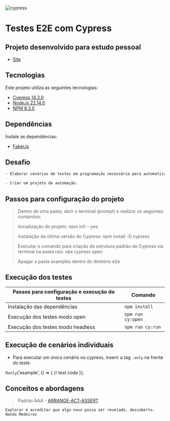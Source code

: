 ![cypress](https://user-images.githubusercontent.com/25454762/120258163-e5ef0900-c267-11eb-9631-e33eb593f91a.png)

# Testes E2E com Cypress

## Projeto desenvolvido para estudo pessoal

- [Site](https://ecommerce-playground.lambdatest.io/index.php?route=common/home) 

## Tecnologias

Este projeto utiliza as seguintes tecnologias:

- [Cypress 14.3.0](https://docs.cypress.io/guides/getting-started/installing-cypress#System-requirements)
- [NodeJs 22.14.0](https://nodejs.org/en/)
- [NPM 8.3.0](https://docs.npmjs.com/cli/v7/commands/npm-install)

## Dependências

Instale as dependências:

- [FakerJs](https://fakerjs.dev/) 

## Desafio
```sh
- Elaborar cenários de testes em programação necessária para automatização dos testes.

- Criar um projeto de automação.
```

## Passos para configuração do projeto

> Dentro de uma pasta, abrir o terminal (prompt) e realizar os seguintes comandos:
> 
> Inicialização do projeto: npm init --yes
> 
> Instalação da última versão do Cypress: npm install -D cypress
> 
> Executar o comando para criação da estrutura padrão do Cypress via terminal na pasta raiz: npx cypress open
> 
> Apagar a pasta examples dentro do diretório e2e

## Execução dos testes

| Passos para configuração e execução do testes  | Comando                    |
| ---------------------------------------------- | ---------------------------|
| Instalação das dependências                    | `npm install`              |
| Execução dos testes modo open                  | `npm run cy:open`          |
| Execução dos testes modo headless              | `npm run cy:run`           |

## Execução de cenários individuais

- Para executar um único cenário no cypress, inserir a tag `.only` na frente do teste.

it`only`('example', () => {
    // test code
  });

## Conceitos e abordagens

> 
> Padrão AAA - [ARRANGE-ACT-ASSERT](https://freecontent.manning.com/making-better-unit-tests-part-1-the-aaa-pattern/)
> 

`Explorar é acreditar que algo novo possa ser revelado, descoberto.` `Nando Medeiros`
